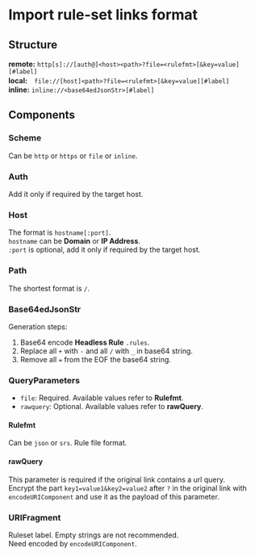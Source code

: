 # Import rule-set links format

## Structure

**remote:** `http[s]://[auth@]<host><path>?file=<rulefmt>[&key=value][#label]`  
**local:**　`file://[host]<path>?file=<rulefmt>[&key=value][#label]`  
**inline:** `inline://<base64edJsonStr>[#label]`  

## Components

### Scheme

Can be `http` or `https` or `file` or `inline`.

### Auth

Add it only if required by the target host.

### Host

The format is `hostname[:port]`.  
`hostname` can be **Domain** or **IP Address**.  
`:port` is optional, add it only if required by the target host.

### Path

The shortest format is `/`.

### Base64edJsonStr

Generation steps:

  1. Base64 encode **Headless Rule** `.rules`.
  2. Replace all `+` with `-` and all `/` with `_` in base64 string.
  3. Remove all `=` from the EOF the base64 string.

### QueryParameters

+ `file`: Required. Available values ​​refer to **Rulefmt**.
+ `rawquery`: Optional. Available values ​​refer to **rawQuery**.

#### Rulefmt

Can be `json` or `srs`. Rule file format.

#### rawQuery

This parameter is required if the original link contains a url query.  
Encrypt the part `key1=value1&key2=value2` after `?` in the original link with `encodeURIComponent` and use it as the payload of this parameter.

### URIFragment

Ruleset label. Empty strings are not recommended.  
Need encoded by `encodeURIComponent`.
